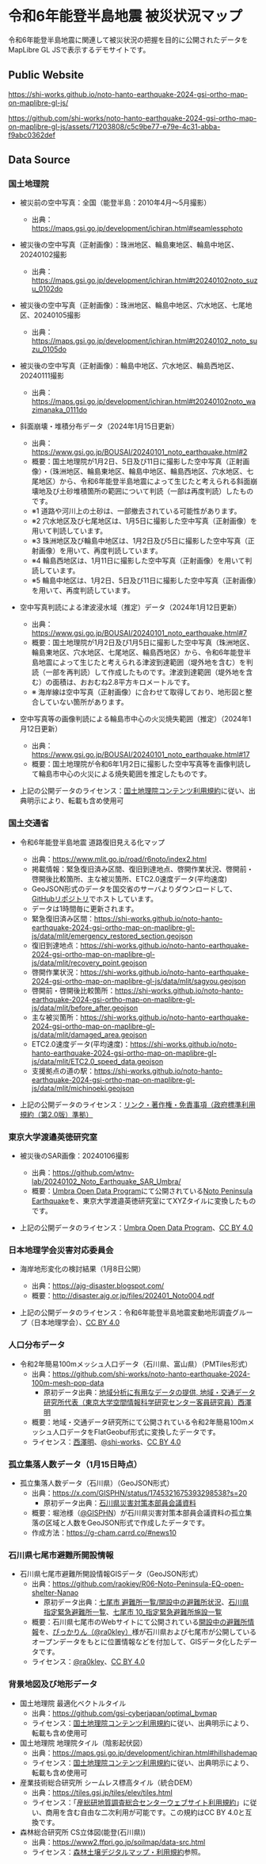 # 令和6年能登半島地震 被災状況マップ
令和6年能登半島地震に関連して被災状況の把握を目的に公開されたデータをMapLibre GL JSで表示するデモサイトです。

## Public Website
https://shi-works.github.io/noto-hanto-earthquake-2024-gsi-ortho-map-on-maplibre-gl-js/

https://github.com/shi-works/noto-hanto-earthquake-2024-gsi-ortho-map-on-maplibre-gl-js/assets/71203808/c5c9be77-e79e-4c31-abba-f9abc0362def

## Data Source
### 国土地理院
- 被災前の空中写真：全国（能登半島：2010年4月～5月撮影）
    - 出典：https://maps.gsi.go.jp/development/ichiran.html#seamlessphoto
- 被災後の空中写真（正射画像）：珠洲地区、輪島東地区、輪島中地区、20240102撮影
    - 出典：https://maps.gsi.go.jp/development/ichiran.html#t20240102noto_suzu_0102do
- 被災後の空中写真（正射画像）：珠洲地区、輪島中地区、穴水地区、七尾地区、20240105撮影
    - 出典：https://maps.gsi.go.jp/development/ichiran.html#t20240102_noto_suzu_0105do
- 被災後の空中写真（正射画像）：輪島中地区、穴水地区、輪島西地区、20240111撮影
    - 出典：https://maps.gsi.go.jp/development/ichiran.html#t20240102noto_wazimanaka_0111do
- 斜面崩壊・堆積分布データ（2024年1月15日更新）
    - 出典：https://www.gsi.go.jp/BOUSAI/20240101_noto_earthquake.html#2
    - 概要：国土地理院が1月2日、5日及び11日に撮影した空中写真（正射画像）・（珠洲地区、輪島東地区、輪島中地区、輪島西地区、穴水地区、七尾地区）から、令和6年能登半島地震によって生じたと考えられる斜面崩壊地及び土砂堆積箇所の範囲について判読（一部は再度判読）したものです。
    - ※1 道路や河川上の土砂は、一部撤去されている可能性があります。
    - ※2 穴水地区及び七尾地区は、1月5日に撮影した空中写真（正射画像）を用いて判読しています。
    - ※3 珠洲地区及び輪島中地区は、1月2日及び5日に撮影した空中写真（正射画像）を用いて、再度判読しています。
    - ※4 輪島西地区は、1月11日に撮影した空中写真（正射画像）を用いて判読しています。
    - ※5 輪島中地区は、1月2日、5日及び11日に撮影した空中写真（正射画像）を用いて、再度判読しています。
- 空中写真判読による津波浸水域（推定）データ（2024年1月12日更新）
    - 出典：https://www.gsi.go.jp/BOUSAI/20240101_noto_earthquake.html#7
    - 概要：国土地理院が1月2日及び1月5日に撮影した空中写真（珠洲地区、輪島東地区、穴水地区、七尾地区、輪島西地区）から、令和6年能登半島地震によって生じたと考えられる津波到達範囲（堤外地を含む）を判読（一部を再判読）して作成したものです。津波到達範囲（堤外地を含む）の面積は、おおむね2.8平方キロメートルです。
    - ※ 海岸線は空中写真（正射画像）に合わせて取得しており、地形図と整合していない箇所があります。

- 空中写真等の画像判読による輪島市中心の火災焼失範囲（推定）（2024年1月12日更新）
    - 出典：https://www.gsi.go.jp/BOUSAI/20240101_noto_earthquake.html#17
    - 概要：国土地理院が令和6年1月2日に撮影した空中写真等を画像判読して輪島市中心の火災による焼失範囲を推定したものです。

- 上記の公開データのライセンス：[国土地理院コンテンツ利用規約](https://www.gsi.go.jp/kikakuchousei/kikakuchousei40182.html)に従い、出典明示により、転載も含め使用可

### 国土交通省
- 令和6年能登半島地震 道路復旧見える化マップ
    - 出典：https://www.mlit.go.jp/road/r6noto/index2.html
    - 掲載情報：緊急復旧済み区間、復旧到達地点、啓開作業状況、啓開前・啓開後比較箇所、主な被災箇所、ETC2.0速度データ(平均速度)
    - GeoJSON形式のデータを国交省のサーバよりダウンロードして、[GitHubリポジトリ](https://github.com/shi-works/noto-hanto-earthquake-2024-gsi-ortho-map-on-maplibre-gl-js/tree/main/data/mlit)でホストしています。
    - データは1時間毎に更新されます。
    - 緊急復旧済み区間：https://shi-works.github.io/noto-hanto-earthquake-2024-gsi-ortho-map-on-maplibre-gl-js/data/mlit/emergency_restored_section.geojson
    - 復旧到達地点：https://shi-works.github.io/noto-hanto-earthquake-2024-gsi-ortho-map-on-maplibre-gl-js/data/mlit/recovery_point.geojson
    - 啓開作業状況：https://shi-works.github.io/noto-hanto-earthquake-2024-gsi-ortho-map-on-maplibre-gl-js/data/mlit/sagyou.geojson
    - 啓開前・啓開後比較箇所：https://shi-works.github.io/noto-hanto-earthquake-2024-gsi-ortho-map-on-maplibre-gl-js/data/mlit/before_after.geojson
    - 主な被災箇所：https://shi-works.github.io/noto-hanto-earthquake-2024-gsi-ortho-map-on-maplibre-gl-js/data/mlit/damaged_area.geojson
    - ETC2.0速度データ(平均速度)：https://shi-works.github.io/noto-hanto-earthquake-2024-gsi-ortho-map-on-maplibre-gl-js/data/mlit/ETC2.0_speed_data.geojson
    - 支援拠点の道の駅：https://shi-works.github.io/noto-hanto-earthquake-2024-gsi-ortho-map-on-maplibre-gl-js/data/mlit/michinoeki.geojson

- 上記の公開データのライセンス：[リンク・著作権・免責事項（政府標準利用規約（第2.0版）準拠）](https://www.mlit.go.jp/link.html)

### 東京大学渡邉英徳研究室
- 被災後のSAR画像：20240106撮影
    - 出典：https://github.com/wtnv-lab/20240102_Noto_Earthquake_SAR_Umbra/
    - 概要：[Umbra Open Data Program](https://umbra.space/open-data)にて公開されている[Noto Peninsula Earthquake](http://umbra-open-data-catalog.s3-website.us-west-2.amazonaws.com/?prefix=sar-data/tasks/ad%20hoc/Noto%20Peninsula%20Earthquake/)を、東京大学渡邉英徳研究室にてXYZタイルに変換したものです。

- 上記の公開データのライセンス：[Umbra Open Data Program](https://umbra.space/open-data)、[CC BY 4.0](https://creativecommons.org/licenses/by/4.0/deed.ja)

### 日本地理学会災害対応委員会
- 海岸地形変化の検討結果（1月8日公開）
    - 出典：https://ajg-disaster.blogspot.com/
    - 概要：http://disaster.ajg.or.jp/files/202401_Noto004.pdf

- 上記の公開データのライセンス：令和6年能登半島地震変動地形調査グループ（日本地理学会）、[CC BY 4.0](https://creativecommons.org/licenses/by/4.0/deed.ja)

### 人口分布データ
- 令和2年簡易100mメッシュ人口データ（石川県、富山県）（PMTiles形式）
    - 出典：https://github.com/shi-works/noto-hanto-earthquake-2024-100m-mesh-pop-data
        - 原初データ出典：[地域分析に有用なデータの提供, 地域・交通データ研究所代表（東京大学空間情報科学研究センター客員研究員）西澤明](https://gtfs-gis.jp/teikyo/index.html)
    - 概要：地域・交通データ研究所にて公開されている令和2年簡易100mメッシュ人口データをFlatGeobuf形式に変換したデータです。
    - ライセンス：[西澤明](https://gtfs-gis.jp/teikyo/index.html)、[@shi-works](https://twitter.com/shi__works)、[CC BY 4.0](https://creativecommons.org/licenses/by/4.0/deed.ja)

### 孤立集落人数データ（1月15日時点）
- 孤立集落人数データ（石川県）（GeoJSON形式）
    - 出典：https://x.com/GISPHN/status/1745321675393298538?s=20
        - 原初データ出典：[石川県災害対策本部員会議資料](https://www.pref.ishikawa.lg.jp/saigai/202401jishin-taisakuhonbu.html#honbu)
    - 概要：堀池様（[@GISPHN](https://twitter.com/GISPHN)）が石川県災害対策本部員会議資料の孤立集落の区域と人数をGeoJSON形式で作成したデータです。
    - 作成方法：https://g-cham.carrd.co/#news10

### 石川県七尾市避難所開設情報
- 石川県七尾市避難所開設情報GISデータ（GeoJSON形式）
    - 出典：https://github.com/raokiey/R06-Noto-Peninsula-EQ-open-shelter-Nanao
        - 原初データ出典：[七尾市 避難所一覧/開設中の避難所状況](https://www.city.nanao.lg.jp/bosai/mail/202401021200.html)、[石川県 指定緊急避難所一覧](https://www.pref.ishikawa.lg.jp/opendata/shakaikiban_index.html)、[七尾市 10_指定緊急避難所施設一覧](https://www.city.nanao.lg.jp/koho/shise/koho/opendata/index.html)
    - 概要：石川県七尾市のWebサイトにて公開されている[開設中の避難所情報](https://www.city.nanao.lg.jp/bosai/mail/202401021200.html)を、[ぴっかりん（@ra0kley）](https://twitter.com/ra0kley)様が石川県および七尾市が公開しているオープンデータをもとに位置情報などを付加して、GISデータ化したデータです。
    - ライセンス：[@ra0kley](https://twitter.com/ra0kley)、[CC BY 4.0](https://creativecommons.org/licenses/by/4.0/)

### 背景地図及び地形データ
- 国土地理院 最適化ベクトルタイル
    - 出典：https://github.com/gsi-cyberjapan/optimal_bvmap
    - ライセンス：[国土地理院コンテンツ利用規約](https://www.gsi.go.jp/kikakuchousei/kikakuchousei40182.html)に従い、出典明示により、転載も含め使用可
- 国土地理院 地理院タイル（陰影起伏図）
    - 出典：https://maps.gsi.go.jp/development/ichiran.html#hillshademap
    - ライセンス：[国土地理院コンテンツ利用規約](https://www.gsi.go.jp/kikakuchousei/kikakuchousei40182.html)に従い、出典明示により、転載も含め使用可
- 産業技術総合研究所 シームレス標高タイル（統合DEM）
    - 出典：https://tiles.gsj.jp/tiles/elev/tiles.html
    - ライセンス：「[産総研地質調査総合センターウェブサイト利用規約](https://www.gsj.jp/license/license.html)」に従い、商用を含む自由な二次利用が可能です。この規約はCC BY 4.0と互換です。
- 森林総合研究所 CS立体図(能登(石川県))
    - 出典：https://www2.ffpri.go.jp/soilmap/data-src.html
    - ライセンス：[森林土壌デジタルマップ・利用規約](https://www2.ffpri.go.jp/soilmap/#)参照。
